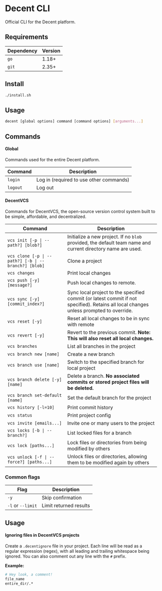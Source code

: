 # Decent CLI

Official CLI for the Decent platform.

## Requirements

| Dependency | Version |
| ---------- | ------- |
| `go`       | 1.18+   |
| `git`      | 2.35+   |

## Install

```sh
./install.sh
```

## Usage

```sh
decent [global options] command [command options] [arguments...]
```

## Commands

#### Global

Commands used for the entire Decent platform.

| Command  | Description                             |
| -------- | --------------------------------------- |
| `login`  | Log in (required to use other commands) |
| `logout` | Log out                                 |

#### DecentVCS

Commands for DecentVCS, the open-source version control system built to be simple, affordable, and decentralized.

| Command                                              | Description                                                                                                                            |
| ---------------------------------------------------- | -------------------------------------------------------------------------------------------------------------------------------------- |
| `vcs init [-p \| --path?] [blob?]`                   | Initialize a new project. If no `blob` provided, the default team name and current directory name are used.                            |
| `vcs clone [-p \| --path?] [-b \| --branch?] [blob]` | Clone a project                                                                                                                        |
| `vcs changes`                                        | Print local changes                                                                                                                    |
| `vcs push [-y] [message?]`                           | Push local changes to remote.                                                                                                          |
| `vcs sync [-y] [commit_index?]`                      | Sync local project to the specified commit (or latest commit if not specified). Retains all local changes unless prompted to override. |
| `vcs reset [-y]`                                     | Reset all local changes to be in sync with remote                                                                                      |
| `vcs revert [-y]`                                    | Revert to the previous commit. **Note: This will also reset all local changes.**                                                       |
| `vcs branches`                                       | List all branches in the project                                                                                                       |
| `vcs branch new [name]`                              | Create a new branch                                                                                                                    |
| `vcs branch use [name]`                              | Switch to the specified branch for local project                                                                                       |
| `vcs branch delete [-y] [name]`                      | Delete a branch. **No associated commits or stored project files will be deleted.**                                                    |
| `vcs branch set-default [name]`                      | Set the default branch for the project                                                                                                 |
| `vcs history [-l=10]`                                | Print commit history                                                                                                                   |
| `vcs status`                                         | Print project config                                                                                                                   |
| `vcs invite [emails...]`                             | Invite one or many users to the project                                                                                                |
| `vcs locks [-b \| --branch?]`                        | List locked files for a branch                                                                                                         |
| `vcs lock [paths...]`                                | Lock files or directories from being modified by others                                                                                |
| `vcs unlock [-f \| --force?] [paths...]`             | Unlock files or directories, allowing them to be modified again by others                                                              |

### Common flags

| Flag              | Description            |
| ----------------- | ---------------------- |
| `-y`              | Skip confirmation      |
| `-l` or `--limit` | Limit returned results |

## Usage

#### Ignoring files in DecentVCS projects

Create a `.decentignore` file in your project. Each line will be read as a regular expression (regex),
with all leading and trailing whitespace being ignored. You can also comment out any line with the
`#` prefix.

**Example:**

```sh
# Hey look, a comment!
file_name
entire_dir/.*
```
